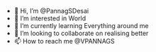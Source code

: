- 👋 Hi, I’m @PannagSDesai
- 👀 I’m interested in World
- 🌱 I’m currently learning Everything around me
- 💞️ I’m looking to collaborate on realising better 
- 📫 How to reach me @VPANNAGS

<!---
PannagSDesai/PannagSDesai is a ✨ special ✨ repository because its `README.md` (this file) appears on your GitHub profile.
You can click the Preview link to take a look at your changes.
--->
